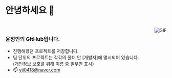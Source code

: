  # 안녕하세요 👋

<br>
<img align="right" alt="GIF" src="https://storage.googleapis.com/jjalbot-jjals/2016/10/Skgv8TIC/20160901_57c790147b051.gif" />

### 윤정인의 GitHub입니다.
- 진행해왔던 프로젝트를 저장합니다.
- 팀 단위의 프로젝트는 각각의 폴더 안 [개발자]에 명시되어 있습니다. <br>(개인정보 보호를 위해 이름 중 일부만 표시)
- 📫 yji0418@naver.com
